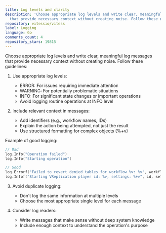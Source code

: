 ```yaml
---
title: Log levels and clarity
description: 'Choose appropriate log levels and write clear, meaningful log messages
  that provide necessary context without creating noise. Follow these guidelines:'
repository: vitessio/vitess
label: Logging
language: Go
comments_count: 4
repository_stars: 19815
---
```


Choose appropriate log levels and write clear, meaningful log messages that provide necessary context without creating noise. Follow these guidelines:

1. Use appropriate log levels:
   - ERROR: For issues requiring immediate attention
   - WARNING: For potentially problematic situations
   - INFO: For significant state changes or important operations
   - Avoid logging routine operations at INFO level

2. Include relevant context in messages:
   - Add identifiers (e.g., workflow names, IDs)
   - Explain the action being attempted, not just the result
   - Use structured formatting for complex objects (%+v)

Example of good logging:
```go
// Bad
log.Info("Operation failed")
log.Info("Starting operation")

// Good
log.Errorf("Failed to revert denied tables for workflow %v: %v", workflowName, err)
log.Infof("Starting VReplication player id: %v, settings: %+v", id, settings)
```

3. Avoid duplicate logging:
   - Don't log the same information at multiple levels
   - Choose the most appropriate single level for each message

4. Consider log readers:
   - Write messages that make sense without deep system knowledge
   - Include enough context to understand the operation's purpose